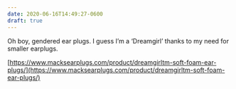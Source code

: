 ```yaml
---
date: 2020-06-16T14:49:27-0600
draft: true
---
```




Oh boy, gendered ear plugs. I guess I’m a ‘Dreamgirl’ thanks to my need for smaller earplugs.

[https://www.macksearplugs.com/product/dreamgirltm-soft-foam-ear-plugs/](https://www.macksearplugs.com/product/dreamgirltm-soft-foam-ear-plugs/)



